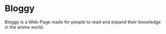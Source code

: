 # Bloggy
Bloggy is a Web-Page made for people to read and expand their knowledge in the anime world.
